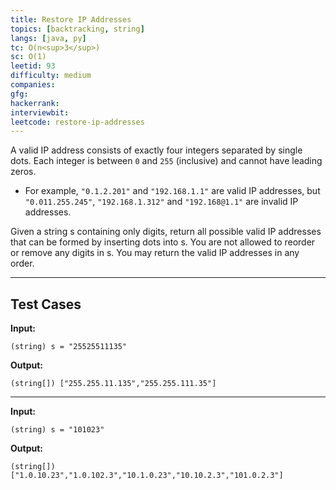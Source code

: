 ```yaml
---
title: Restore IP Addresses
topics: [backtracking, string]
langs: [java, py]
tc: O(n<sup>3</sup>)
sc: O(1)
leetid: 93
difficulty: medium
companies: 
gfg: 
hackerrank: 
interviewbit: 
leetcode: restore-ip-addresses
---
```


A valid IP address consists of exactly four integers separated by single dots. 
Each integer is between `0` and `255` (inclusive) and cannot have leading zeros. 
- For example, `"0.1.2.201"` and `"192.168.1.1"` are valid IP addresses, 
but `"0.011.255.245"`, `"192.168.1.312"` and `"192.168@1.1"` are invalid IP addresses.

Given a string s containing only digits, 
return all possible valid IP addresses that can be formed by inserting dots into s. 
You are not allowed to reorder or remove any digits in s. 
You may return the valid IP addresses in any order.

---

## Test Cases

**Input:**
```
(string) s = "25525511135"
```

**Output:**
```
(string[]) ["255.255.11.135","255.255.111.35"]
```

---

**Input:**
```
(string) s = "101023"
```

**Output:**
```
(string[]) ["1.0.10.23","1.0.102.3","10.1.0.23","10.10.2.3","101.0.2.3"]
```
